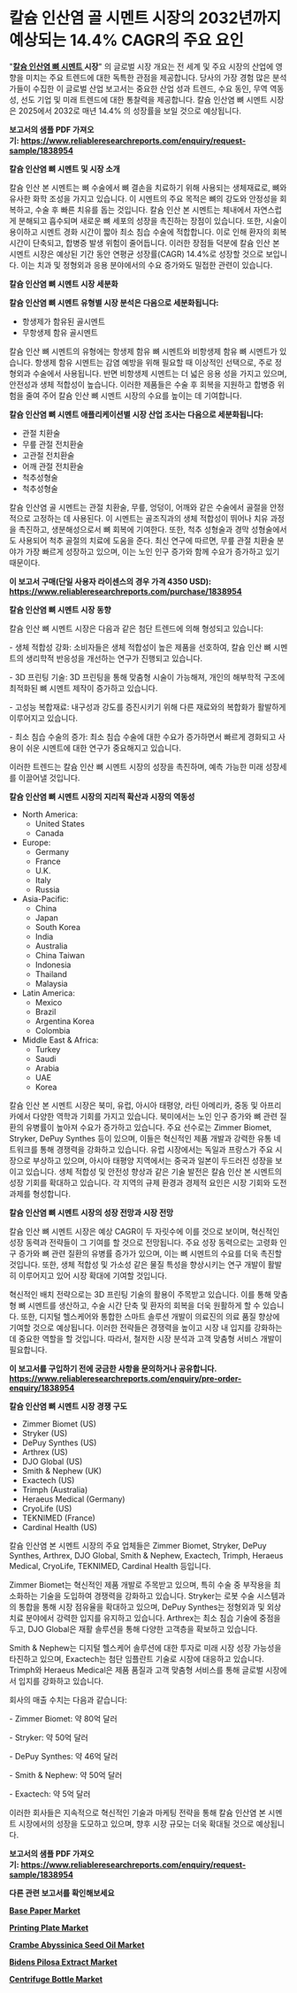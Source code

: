 <p><h1>칼슘 인산염 골 시멘트 시장의 2032년까지 예상되는 14.4% CAGR의 주요 요인</h1></p><p>"<strong><a href="https://www.reliableresearchreports.com/calcium-phosphate-bone-cement-r1838954?utm_campaign=105&utm_medium=7&utm_source=Github&utm_content=ia&utm_term=08022025&utm_id=calcium-phosphate-bone-cement">칼슘 인산염 뼈 시멘트&nbsp;</a></strong><strong>시장</strong>" 의 글로벌 시장 개요는 전 세계 및 주요 시장의 산업에 영향을 미치는 주요 트렌드에 대한 독특한 관점을 제공합니다. 당사의 가장 경험 많은 분석가들이 수집한 이 글로벌 산업 보고서는 중요한 산업 성과 트렌드, 수요 동인, 무역 역동성, 선도 기업 및 미래 트렌드에 대한 통찰력을 제공합니다. 칼슘 인산염 뼈 시멘트 시장은 2025에서 2032로 매년 14.4% 의 성장률을 보일 것으로 예상됩니다.&nbsp;</p>
<p><strong>보고서의 샘플 PDF 가져오기:&nbsp;<a href="https://www.reliableresearchreports.com/enquiry/request-sample/1838954?utm_campaign=105&utm_medium=7&utm_source=Github&utm_content=ia&utm_term=08022025&utm_id=calcium-phosphate-bone-cement">https://www.reliableresearchreports.com/enquiry/request-sample/1838954</a></strong></p>
<p><strong>칼슘 인산염 뼈 시멘트 및 시장 소개</strong></p>
<p><p>칼슘 인산 본 시멘트는 뼈 수술에서 뼈 결손을 치료하기 위해 사용되는 생체재료로, 뼈와 유사한 화학 조성을 가지고 있습니다. 이 시멘트의 주요 목적은 뼈의 강도와 안정성을 회복하고, 수술 후 빠른 치유를 돕는 것입니다. 칼슘 인산 본 시멘트는 체내에서 자연스럽게 분해되고 흡수되며 새로운 뼈 세포의 성장을 촉진하는 장점이 있습니다. 또한, 시술이 용이하고 시멘트 경화 시간이 짧아 최소 침습 수술에 적합합니다. 이로 인해 환자의 회복 시간이 단축되고, 합병증 발생 위험이 줄어듭니다. 이러한 장점들 덕분에 칼슘 인산 본 시멘트 시장은 예상된 기간 동안 연평균 성장률(CAGR) 14.4%로 성장할 것으로 보입니다. 이는 치과 및 정형외과 응용 분야에서의 수요 증가와도 밀접한 관련이 있습니다.</p></p>
<p><strong>칼슘 인산염 뼈 시멘트 시장 세분화</strong></p>
<p><strong>칼슘 인산염 뼈 시멘트 유형별 시장 분석은 다음으로 세분화됩니다:</strong></p>
<p><ul><li>항생제가 함유된 골시멘트</li><li>무항생제 함유 골시멘트</li></ul></p>
<p><p>칼슘 인산 뼈 시멘트의 유형에는 항생제 함유 뼈 시멘트와 비항생제 함유 뼈 시멘트가 있습니다. 항생제 함유 시멘트는 감염 예방을 위해 필요할 때 이상적인 선택으로, 주로 정형외과 수술에서 사용됩니다. 반면 비항생제 시멘트는 더 넓은 응용 성을 가지고 있으며, 안전성과 생체 적합성이 높습니다. 이러한 제품들은 수술 후 회복을 지원하고 합병증 위험을 줄여 주어 칼슘 인산 뼈 시멘트 시장의 수요를 높이는 데 기여합니다.</p></p>
<p><strong>칼슘 인산염 뼈 시멘트 애플리케이션별 시장 산업 조사는 다음으로 세분화됩니다:</strong></p>
<p><ul><li>관절 치환술</li><li>무릎 관절 전치환술</li><li>고관절 전치환술</li><li>어깨 관절 전치환술</li><li>척추성형술</li><li>척추성형술</li></ul></p>
<p><p>칼슘 인산염 골 시멘트는 관절 치환술, 무릎, 엉덩이, 어깨와 같은 수술에서 골절을 안정적으로 고정하는 데 사용된다. 이 시멘트는 골조직과의 생체 적합성이 뛰어나 치유 과정을 촉진하고, 생분해성으로서 뼈 회복에 기여한다. 또한, 척추 성형술과 경막 성형술에서도 사용되어 척추 골절의 치료에 도움을 준다. 최신 연구에 따르면, 무릎 관절 치환술 분야가 가장 빠르게 성장하고 있으며, 이는 노인 인구 증가와 함께 수요가 증가하고 있기 때문이다.</p></p>
<p><strong>이 보고서 구매(단일 사용자 라이센스의 경우 가격 4350 USD): <a href="https://www.reliableresearchreports.com/purchase/1838954?utm_campaign=105&utm_medium=7&utm_source=Github&utm_content=ia&utm_term=08022025&utm_id=calcium-phosphate-bone-cement">https://www.reliableresearchreports.com/purchase/1838954</a></strong></p>
<p><strong>칼슘 인산염 뼈 시멘트 시장 동향</strong></p>
<p><p>칼슘 인산 뼈 시멘트 시장은 다음과 같은 첨단 트렌드에 의해 형성되고 있습니다:</p><p>- 생체 적합성 강화: 소비자들은 생체 적합성이 높은 제품을 선호하여, 칼슘 인산 뼈 시멘트의 생리학적 반응성을 개선하는 연구가 진행되고 있습니다.</p><p>- 3D 프린팅 기술: 3D 프린팅을 통해 맞춤형 시술이 가능해져, 개인의 해부학적 구조에 최적화된 뼈 시멘트 제작이 증가하고 있습니다.</p><p>- 고성능 복합재료: 내구성과 강도를 증진시키기 위해 다른 재료와의 복합화가 활발하게 이루어지고 있습니다.</p><p>- 최소 침습 수술의 증가: 최소 침습 수술에 대한 수요가 증가하면서 빠르게 경화되고 사용이 쉬운 시멘트에 대한 연구가 중요해지고 있습니다.</p><p>이러한 트렌드는 칼슘 인산 뼈 시멘트 시장의 성장을 촉진하며, 예측 가능한 미래 성장세를 이끌어낼 것입니다.</p></p>
<p><strong>칼슘 인산염 뼈 시멘트 시장의 지리적 확산과 시장의 역동성</strong></p>
<p><ul>
    <li>
        North America:
        <ul>
            <li>United States</li>
            <li>Canada</li>
        </ul>
    </li>
    <li>
        Europe:
        <ul>
            <li>Germany</li>
            <li>France</li>
            <li>U.K.</li>
            <li>Italy</li>
            <li>Russia</li>
        </ul>
    </li>
    <li>
        Asia-Pacific:
        <ul>
            <li>China</li>
            <li>Japan</li>
            <li>South Korea</li>
            <li>India</li>
            <li>Australia</li>
            <li>China Taiwan</li>
            <li>Indonesia</li>
            <li>Thailand</li>
            <li>Malaysia</li>
        </ul>
    </li>
    <li>
        Latin America:
        <ul>
            <li>Mexico</li>
            <li>Brazil</li>
            <li>Argentina Korea</li>
            <li>Colombia</li>
        </ul>
    </li>
    <li>
        Middle East & Africa:
        <ul>
            <li>Turkey</li>
            <li>Saudi</li>
            <li>Arabia</li>
            <li>UAE</li>
            <li>Korea</li>
        </ul>
    </li>
    </ul></p>
<p><p>칼슘 인산 본 시멘트 시장은 북미, 유럽, 아시아 태평양, 라틴 아메리카, 중동 및 아프리카에서 다양한 역학과 기회를 가지고 있습니다. 북미에서는 노인 인구 증가와 뼈 관련 질환의 유병률이 높아져 수요가 증가하고 있습니다. 주요 선수로는 Zimmer Biomet, Stryker, DePuy Synthes 등이 있으며, 이들은 혁신적인 제품 개발과 강력한 유통 네트워크를 통해 경쟁력을 강화하고 있습니다. 유럽 시장에서는 독일과 프랑스가 주요 시장으로 부상하고 있으며, 아시아 태평양 지역에서는 중국과 일본이 두드러진 성장을 보이고 있습니다. 생체 적합성 및 안전성 향상과 같은 기술 발전은 칼슘 인산 본 시멘트의 성장 기회를 확대하고 있습니다. 각 지역의 규제 환경과 경제적 요인은 시장 기회와 도전 과제를 형성합니다.</p></p>
<p><strong>칼슘 인산염 뼈 시멘트 시장의 성장 전망과 시장 전망</strong></p>
<p><p>칼슘 인산 뼈 시멘트 시장은 예상 CAGR이 두 자릿수에 이를 것으로 보이며, 혁신적인 성장 동력과 전략들이 그 기여를 할 것으로 전망됩니다. 주요 성장 동력으로는 고령화 인구 증가와 뼈 관련 질환의 유병률 증가가 있으며, 이는 뼈 시멘트의 수요를 더욱 촉진할 것입니다. 또한, 생체 적합성 및 가소성 같은 물질 특성을 향상시키는 연구 개발이 활발히 이루어지고 있어 시장 확대에 기여할 것입니다.</p><p>혁신적인 배치 전략으로는 3D 프린팅 기술의 활용이 주목받고 있습니다. 이를 통해 맞춤형 뼈 시멘트를 생산하고, 수술 시간 단축 및 환자의 회복을 더욱 원활하게 할 수 있습니다. 또한, 디지털 헬스케어와 통합한 스마트 솔루션 개발이 의료진의 의료 품질 향상에 기여할 것으로 예상됩니다. 이러한 전략들은 경쟁력을 높이고 시장 내 입지를 강화하는 데 중요한 역할을 할 것입니다. 따라서, 철저한 시장 분석과 고객 맞춤형 서비스 개발이 필요합니다.</p></p>
<p><strong>이 보고서를 구입하기 전에 궁금한 사항을 문의하거나 공유합니다. <a href="https://www.reliableresearchreports.com/enquiry/pre-order-enquiry/1838954?utm_campaign=105&utm_medium=7&utm_source=Github&utm_content=ia&utm_term=08022025&utm_id=calcium-phosphate-bone-cement">https://www.reliableresearchreports.com/enquiry/pre-order-enquiry/1838954</a></strong></p>
<p><strong>칼슘 인산염 뼈 시멘트 시장 경쟁 구도</strong></p>
<p><ul><li>Zimmer Biomet (US)</li><li>Stryker (US)</li><li>DePuy Synthes (US)</li><li>Arthrex (US)</li><li>DJO Global (US)</li><li>Smith & Nephew (UK)</li><li>Exactech (US)</li><li>Trimph (Australia)</li><li>Heraeus Medical (Germany)</li><li>CryoLife (US)</li><li>TEKNIMED (France)</li><li>Cardinal Health (US)</li></ul></p>
<p><p>칼슘 인산염 본 시멘트 시장의 주요 업체들은 Zimmer Biomet, Stryker, DePuy Synthes, Arthrex, DJO Global, Smith & Nephew, Exactech, Trimph, Heraeus Medical, CryoLife, TEKNIMED, Cardinal Health 등입니다. </p><p>Zimmer Biomet는 혁신적인 제품 개발로 주목받고 있으며, 특히 수술 중 부작용을 최소화하는 기술을 도입하여 경쟁력을 강화하고 있습니다. Stryker는 로봇 수술 시스템과의 통합을 통해 시장 점유율을 확대하고 있으며, DePuy Synthes는 정형외과 및 외상 치료 분야에서 강력한 입지를 유지하고 있습니다. Arthrex는 최소 침습 기술에 중점을 두고, DJO Global은 재활 솔루션을 통해 다양한 고객층을 확보하고 있습니다.</p><p>Smith & Nephew는 디지털 헬스케어 솔루션에 대한 투자로 미래 시장 성장 가능성을 타진하고 있으며, Exactech는 첨단 임플란트 기술로 시장에 대응하고 있습니다. Trimph와 Heraeus Medical은 제품 품질과 고객 맞춤형 서비스를 통해 글로벌 시장에서 입지를 강화하고 있습니다.</p><p>회사의 매출 수치는 다음과 같습니다:</p><p>- Zimmer Biomet: 약 80억 달러</p><p>- Stryker: 약 50억 달러</p><p>- DePuy Synthes: 약 46억 달러</p><p>- Smith & Nephew: 약 50억 달러</p><p>- Exactech: 약 5억 달러</p><p>이러한 회사들은 지속적으로 혁신적인 기술과 마케팅 전략을 통해 칼슘 인산염 본 시멘트 시장에서의 성장을 도모하고 있으며, 향후 시장 규모는 더욱 확대될 것으로 예상됩니다.</p></p>
<p><strong>보고서의 샘플 PDF 가져오기:&nbsp;<a href="https://www.reliableresearchreports.com/enquiry/request-sample/1838954?utm_campaign=105&utm_medium=7&utm_source=Github&utm_content=ia&utm_term=08022025&utm_id=calcium-phosphate-bone-cement">https://www.reliableresearchreports.com/enquiry/request-sample/1838954</a></strong></p>
<p><strong></strong></p>
<p><strong></strong></p>
<p><strong></strong></p>
<p><strong></strong></p>
<p><strong>다른 관련 보고서를 확인해보세요</strong></p>
<p><strong><p><a href="https://github.com/agdonthisa/Market-Research-Report-List-1/blob/main/base-paper-market.md?utm_campaign=105&utm_medium=7&utm_source=Github&utm_content=ia&utm_term=08022025&utm_id=calcium-phosphate-bone-cement">Base Paper Market</a></p><p><a href="https://github.com/akaalahk/Market-Research-Report-List-1/blob/main/printing-plate-market.md?utm_campaign=105&utm_medium=7&utm_source=Github&utm_content=ia&utm_term=08022025&utm_id=calcium-phosphate-bone-cement">Printing Plate Market</a></p><p><a href="https://github.com/saaindosya/Market-Research-Report-List-1/blob/main/crambe-abyssinica-seed-oil-market.md?utm_campaign=105&utm_medium=7&utm_source=Github&utm_content=ia&utm_term=08022025&utm_id=calcium-phosphate-bone-cement">Crambe Abyssinica Seed Oil Market</a></p><p><a href="https://github.com/penglatilles/Market-Research-Report-List-1/blob/main/bidens-pilosa-extract-market.md?utm_campaign=105&utm_medium=7&utm_source=Github&utm_content=ia&utm_term=08022025&utm_id=calcium-phosphate-bone-cement">Bidens Pilosa Extract Market</a></p><p><a href="https://github.com/hartsockdonnette82/Market-Research-Report-List-1/blob/main/centrifuge-bottle-market.md?utm_campaign=105&utm_medium=7&utm_source=Github&utm_content=ia&utm_term=08022025&utm_id=calcium-phosphate-bone-cement">Centrifuge Bottle Market</a></p></strong></p>
<p></p>